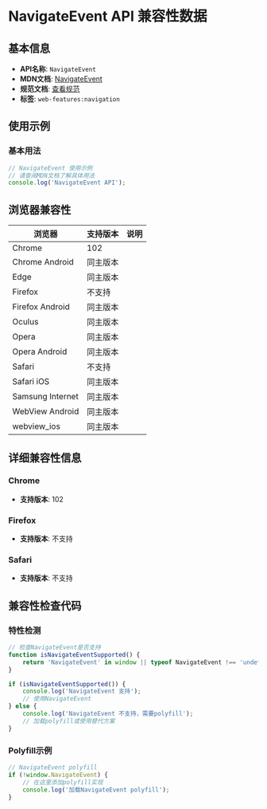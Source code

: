 # NavigateEvent API 兼容性数据

## 基本信息

- **API名称**: `NavigateEvent`
- **MDN文档**: [NavigateEvent](https://developer.mozilla.org/docs/Web/API/NavigateEvent)
- **规范文档**: [查看规范](https://html.spec.whatwg.org/multipage/nav-history-apis.html#the-navigateevent-interface)
- **标签**: `web-features:navigation`

## 使用示例

### 基本用法

```javascript
// NavigateEvent 使用示例
// 请查阅MDN文档了解具体用法
console.log('NavigateEvent API');
```

## 浏览器兼容性

| 浏览器 | 支持版本 | 说明 |
|--------|----------|------|
| Chrome | 102 |  |
| Chrome Android | 同主版本 |  |
| Edge | 同主版本 |  |
| Firefox | 不支持 |  |
| Firefox Android | 同主版本 |  |
| Oculus | 同主版本 |  |
| Opera | 同主版本 |  |
| Opera Android | 同主版本 |  |
| Safari | 不支持 |  |
| Safari iOS | 同主版本 |  |
| Samsung Internet | 同主版本 |  |
| WebView Android | 同主版本 |  |
| webview_ios | 同主版本 |  |

## 详细兼容性信息

### Chrome

- **支持版本**: 102

### Firefox

- **支持版本**: 不支持

### Safari

- **支持版本**: 不支持

## 兼容性检查代码

### 特性检测

```javascript
// 检查NavigateEvent是否支持
function isNavigateEventSupported() {
    return 'NavigateEvent' in window || typeof NavigateEvent !== 'undefined';
}

if (isNavigateEventSupported()) {
    console.log('NavigateEvent 支持');
    // 使用NavigateEvent
} else {
    console.log('NavigateEvent 不支持，需要polyfill');
    // 加载polyfill或使用替代方案
}
```

### Polyfill示例

```javascript
// NavigateEvent polyfill
if (!window.NavigateEvent) {
    // 在这里添加polyfill实现
    console.log('加载NavigateEvent polyfill');
}
```

